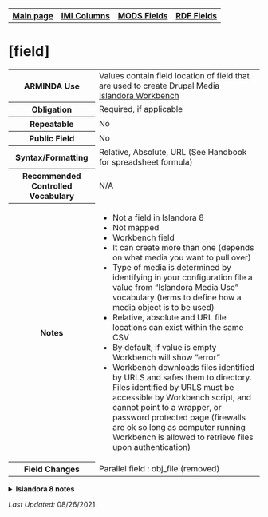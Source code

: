 <!DOCTYPE html>
<html>

<body>
<table style="width:100%">
  <tr>
    <th><a href="index.md">Main page</a></th>
	<th><a href="IMI.md">IMI Columns</a></th>
    <th><a href="MODS.md">MODS Fields</a></th>
    <th><a href="RDF.md">RDF Fields</a></th>
  </tr>
</table>

<h1>[field]</h1>
<table>
<tr>
	<th>ARMINDA Use</th>
	<td>Values contain field location of field that are used to create Drupal Media <a href="https://mjordan.github.io/islandora_workbench_docs/fields/">Islandora Workbench</a></td>
</tr>
<tr>
	<th>Obligation</th>
	<td>Required, if applicable</td>
</tr>
<tr>
	<th>Repeatable</th>
	<td>No</td>
</tr>
<tr>
	<th>Public Field</th>
	<td>No</td>
</tr>
<tr>
	<th>Syntax/Formatting</th>
	<td>Relative, Absolute, URL (See Handbook for spreadsheet formula)</td>
</tr>
<tr>
	<th>Recommended Controlled Vocabulary</th>
	<td>N/A</td>
</tr>
<tr>
	<th>Notes</th>
	<td>
		<ul>
			<li>Not a field in Islandora 8</li>
			<li>Not mapped</li>
			<li>Workbench field</li>
			<li>It can create more than one (depends on what media you want to pull over)</li>
			<li>Type of media is determined by identifying in your configuration file a value from “Islandora Media Use” vocabulary (terms to define how a media object is to be used)</li>
			<li>Relative, absolute and URL file locations can exist within the same CSV</li>
			<li>By default, if value is empty Workbench will show “error”</li>
			<li>Workbench downloads files identified by URLS and safes them to directory. Files identified by URLS must be accessible by Workbench script, and cannot point to a wrapper, or password protected page (firewalls are ok so long as computer running Workbench is allowed to retrieve files upon authentication)</li>
		</ul>
	</td>
</tr>
<tr>
	<th>Field Changes</th>
	<td>Parallel field : obj_file (removed)</td>
</tr>
</table>
<details>
		<summary><b>Islandora 8 notes</b></summary>
			<p>Not ingested into Islandora 8 as a field.</p>
			</table>
</details>
</dl>
<p><i>Last Updated: </i>08/26/2021</p>
</body>
</html>